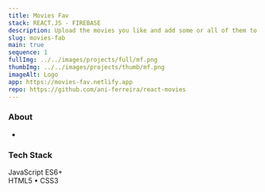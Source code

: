 ```yaml
---
title: Movies Fav
stack: REACT.JS - FIREBASE
description: Upload the movies you like and add some or all of them to a favourites page. Requests to post and get data are being made to the firebase api, which stores it in a database.
slug: movies-fab
main: true
sequence: 1
fullImg: ../../images/projects/full/mf.png
thumbImg: ../../images/projects/thumb/mf.png
imageAlt: Logo
app: https://movies-fav.netlify.app
repo: https://github.com/ani-ferreira/react-movies
---
```


### About

-

### Tech Stack

JavaScript ES6+  
HTML5 • CSS3
